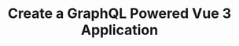 ---
title: "Create a GraphQL Powered Vue 3 Application"
link: "https://egghead.io/courses/create-a-graphql-powered-vue-3-application-8152749d?af=gbhjp8"
cta: "Watch now"
order: 2
image:
  sourceUrl: "https://res.cloudinary.com/kc-cloud/images/f_auto,q_auto/v1651772165/graphqlandvue/graphqlandvue.webp?_i=AA&w=1080&q=75"
  altText: "egghead GraphQL and Vue 3 logo"
---